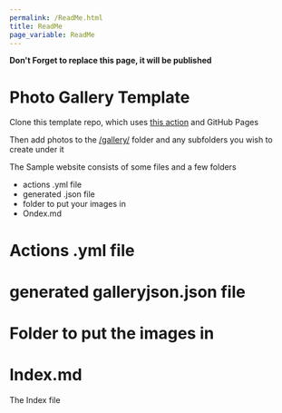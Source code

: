 ```yaml
---
permalink: /ReadMe.html
title: ReadMe
page_variable: ReadMe
---
```


**Don't Forget to replace this page, it will be published**

# Photo Gallery Template

Clone this template repo, which uses [this action](https://github.com/pauliver/CSharp-Image-Action) and GitHub Pages

Then add photos to the [/gallery/](./gallery/) folder and any subfolders you wish to create under it


The Sample website consists of some files and a few folders
- actions .yml file
- generated .json file
- folder to put your images in
- Ondex.md 

# Actions .yml file

# generated galleryjson.json file

# Folder to put the images in 

# Index.md 

The Index file 
